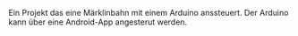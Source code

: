 Ein Projekt das eine Märklinbahn mit einem Arduino anssteuert. Der Arduino kann über eine Android-App angesterut werden.
